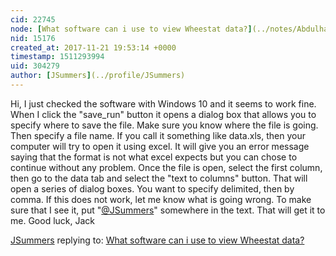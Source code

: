 ```yaml
---
cid: 22745
node: [What software can i use to view Wheestat data?](../notes/Abdulhakeem0801/11-12-2017/please-tell-me)
nid: 15176
created_at: 2017-11-21 19:53:14 +0000
timestamp: 1511293994
uid: 304279
author: [JSummers](../profile/JSummers)
---
```


Hi,  I just checked the software with Windows 10 and it seems to work fine.  
When I click the "save_run" button it opens a dialog box that allows you to specify where to save the file.  Make sure you know where the file is going.  Then specify a file name.  If you call it something like data.xls, then your computer will try to open it using excel.  It will give you an error message  saying that the format is not what excel expects but you can chose to continue without any problem.  Once the file is open, select the first column, then go to the data tab and select the "text to columns" button.  That will open a series of dialog boxes.  You want to specify delimited, then by comma.
If this does not work, let me know what is going wrong.  To make sure that I see it, put "[@JSummers](/profile/JSummers)" somewhere in the text.  That will get it to me.
Good luck,
Jack

[JSummers](../profile/JSummers) replying to: [What software can i use to view Wheestat data?](../notes/Abdulhakeem0801/11-12-2017/please-tell-me)


